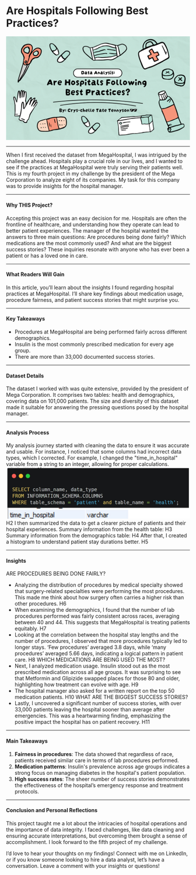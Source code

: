 # Are Hospitals Following Best Practices?
<img src="images/Hospital.png?raw=true"/>

---
When I first received the dataset from MegaHospital, I was intrigued by the challenge ahead. Hospitals play a crucial role in our lives, and I wanted to see if the practices at MegaHospital were truly serving their patients well. This is my fourth project in my challenge by the president of the Mega Corporation to analyze eight of its companies. My task for this company was to provide insights for the hospital manager.

---
#### Why THIS Project?
Accepting this project was an easy decision for me. Hospitals are often the frontline of healthcare, and understanding how they operate can lead to better patient experiences. The manager of the hospital wanted the answers to three main questions: Are procedures being done fairly? Which medications are the most commonly used? And what are the biggest success stories? These inquiries resonate with anyone who has ever been a patient or has a loved one in care.

---
#### What Readers Will Gain
In this article, you’ll learn about the insights I found regarding hospital practices at MegaHospital. I’ll share key findings about medication usage, procedure fairness, and patient success stories that might surprise you. 

---
#### Key Takeaways
- Procedures at MegaHospital are being performed fairly across different demographics.
- Insulin is the most commonly prescribed medication for every age group.
- There are more than 33,000 documented success stories.

---
#### Dataset Details
The dataset I worked with was quite extensive, provided by the president of Mega Corporation. It comprises two tables: health and demographics, covering data on 101,000 patients. The size and diversity of this dataset made it suitable for answering the pressing questions posed by the hospital manager.

---
#### Analysis Process
My analysis journey started with cleaning the data to ensure it was accurate and usable. For instance, I noticed that some columns had incorrect data types, which I corrected. For example, I changed the "time_in_hospital" variable from a string to an integer, allowing for proper calculations.
<img src="images/H1.jpg?raw=true"/>
H2
I then summarized the data to get a clearer picture of patients and their hospital experiences. Summary information from the health table:
H3
Summary information from the demographics table:
H4
After that, I created a histogram to understand patient stay durations better.
H5

---
#### Insights
ARE PROCEDURES BEING DONE FAIRLY?
-	Analyzing the distribution of procedures by medical specialty showed that surgery-related specialties were performing the most procedures. This made me think about how surgery often carries a higher risk than other procedures.
H6
-	When examining the demographics, I found that the number of lab procedures performed was fairly consistent across races, averaging between 40 and 44. This suggests that MegaHospital is treating patients equitably. 
H7
-	Looking at the correlation between the hospital stay lengths and the number of procedures, I observed that more procedures typically led to longer stays. ‘Few procedures’ averaged 3.8 days, while ‘many procedures’ averaged 5.66 days, indicating a logical pattern in patient care.
H8
WHICH MEDICATIONS ARE BEING USED THE MOST?
-	Next, I analyzed medication usage. Insulin stood out as the most prescribed medication across all age groups. It was surprising to see that Metformin and Glipizide swapped places for those 80 and older, highlighting how treatment can evolve with age.
H9
-	The hospital manager also asked for a written report on the top 50 medication patients.
H10
WHAT ARE THE BIGGEST SUCCESS STORIES?
-	Lastly, I uncovered a significant number of success stories, with over 33,000 patients leaving the hospital sooner than average after emergencies. This was a heartwarming finding, emphasizing the positive impact the hospital has on patient recovery.
H11

---
#### Main Takeaways
1. **Fairness in procedures**: The data showed that regardless of race, patients received similar care in terms of lab procedures performed.
2. **Medication patterns**: Insulin's prevalence across age groups indicates a strong focus on managing diabetes in the hospital's patient population.
3. **High success rates**: The sheer number of success stories demonstrates the effectiveness of the hospital’s emergency response and treatment protocols.

---
#### Conclusion and Personal Reflections
This project taught me a lot about the intricacies of hospital operations and the importance of data integrity. I faced challenges, like data cleaning and ensuring accurate interpretations, but overcoming them brought a sense of accomplishment. I look forward to the fifth project of my challenge.

I’d love to hear your thoughts on my findings! Connect with me on LinkedIn, or if you know someone looking to hire a data analyst, let’s have a conversation. Leave a comment with your insights or questions!
